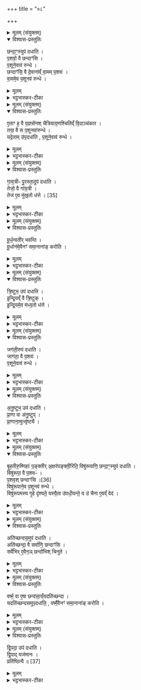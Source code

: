 +++
title = "०८"

+++


<details><summary>मूलम् (संयुक्तम्)</summary>

छन्दा॒ꣳ॒स्युप॑ दधाति प॒शवो॒ वै छन्दाꣳ॑सि प॒शूने॒वाव॑ रुन्द्धे॒ छन्दाꣳ॑सि॒ वै दे॒वाना॑व्ँवा॒मम्प॒शवो॑ वा॒ममे॒व प॒शूनव॑ रुन्द्ध...
</details>

<details open><summary>विश्वास-प्रस्तुतिः</summary>

छन्दा॒ꣳ॒स्युप॑ दधाति ।  
प॒शवो॒ वै छन्दाꣳ॑सि ।  
प॒शूने॒वाव॑ रुन्धे ।   
छन्दाꣳ॑सि॒ वै दे॒वाना॑व्ँ वा॒मम् प॒शवः॑ ।  
वा॒ममे॒व प॒शूनव॑ रुन्धे ।   
</details>

<details><summary>मूलम्</summary>

छन्दा॒ꣳ॒स्युप॑ दधाति ।  
प॒शवो॒ वै छन्दाꣳ॑सि ।  
प॒शूने॒वाव॑ रुन्धे ।   
छन्दाꣳ॑सि॒ वै दे॒वाना॑व्ँ वा॒मम् प॒शवः॑ ।  
वा॒ममे॒व प॒शूनव॑ रुन्धे ।   
</details>

<details><summary>भट्टभास्कर-टीका</summary>

1छन्दांस्युपदधातीत्यादि ॥ छन्दोभिः गायत्र्यादिभिः उपधेया इष्टका छन्दांसि 'अग्निर्मूर्धा' इत्याद्याः तिस्रस्तिस्रो यथाम्नानमेकैकस्यां दिशि । पशवो वा इति । तत्साधनत्वात्ताच्छब्द्यम् । नानारूपत्वाद्वा । छन्दांसि वा इति । देवानां स्वभूतं वामं वननीयं यद्धनं पश्वात्त्मकं तत्खलु छन्दांसि । तस्माच्छन्दसामुपधानेन पश्वात्मकं धनं वाममवरुन्धे ॥
</details>

<details><summary>मूलम् (संयुक्तम्)</summary>

ए॒ताꣳ ह॒ वै य॒ज्ञसे॑नश्चैत्रियाय॒णश्चिति॑व्ँवि॒दाञ्च॑कार॒ तया॒ वै स प॒शूनवा॑रुन्द्ध॒ यदे॒तामु॑प॒दधा॑ति प॒शूने॒वाव॑ रुन्धे ।  
</details>

<details open><summary>विश्वास-प्रस्तुतिः</summary>

ए॒ताꣳ ह॒ वै य॒ज्ञसे॑नश् चैत्रियाय॒णश्चिति॑व्ँ वि॒दाञ्च॑कार ।  
तया॒ वै स प॒शूनवा॑रुन्धे ।  
यदे॒ताम् उ॑प॒दधा॑ति , प॒शूने॒वाव॑ रुन्धे ।  
</details>

<details><summary>मूलम्</summary>

ए॒ताꣳ ह॒ वै य॒ज्ञसे॑नश् चैत्रियाय॒णश्चिति॑व्ँ वि॒दाञ्च॑कार ।  
तया॒ वै स प॒शूनवा॑रुन्धे ।  
यदे॒ताम् उ॑प॒दधा॑ति , प॒शूने॒वाव॑ रुन्धे ।  
</details>

<details><summary>भट्टभास्कर-टीका</summary>

2एतां ह वा इत्यादि ॥ यज्ञसेनो नाम चित्रियायणस्य अपत्यं पुमान् चैत्रियायणः । 'वृद्धस्य च पूजायाम्' इति युवत्वम्, 'यञिञोश्च' इति फक् । नडादिश्चायं द्रष्टव्यः । यद्वा - नडादिषु चित्रशब्दः पठ्यते । तस्माति फक् । छान्दसो यकारोपजनः । स एताः छन्दश्चितिं विदांचकार ज्ञातवान् । 'उपविदजागृभ्यः' इत्याम्प्रत्ययः । विदेरदन्त्विति निपातनाद्गुणाभावः । तयेत्यादि । गतम् ॥
</details>

<details><summary>मूलम् (संयुक्तम्)</summary>

गाय॒त्रीᳶ पु॒रस्ता॒दुप॑ दधाति॒ तेजो॒ वै गा॑य॒त्री तेज॑ ए॒व [35]  
मु॒ख॒तो ध॑त्ते
</details>

<details open><summary>विश्वास-प्रस्तुतिः</summary>

गा॒य॒त्रीᳶ पु॒रस्ता॒दुप॑ दधाति ।  
तेजो॒ वै गा॑य॒त्री ।  
तेज॑ ए॒व मु॑ख॒तो ध॑त्ते । [35]  
</details>

<details><summary>मूलम्</summary>

गा॒य॒त्रीᳶ पु॒रस्ता॒दुप॑ दधाति ।  
तेजो॒ वै गा॑य॒त्री ।  
तेज॑ ए॒व मु॑ख॒तो ध॑त्ते । [35]  
</details>

<details><summary>भट्टभास्कर-टीका</summary>

3गायत्रीरिति ॥ 'अग्निर्मूर्धा' इत्याद्याः । तेजो या इति । तेजोहेतुत्वात् तेजसा सहोत्पन्नत्वात् ॥
</details>

<details><summary>मूलम् (संयुक्तम्)</summary>

मूर्ध॒न्वती॑र्भवन्ति मू॒र्धान॑मे॒वैनꣳ॑ समा॒नाना॑ङ्करोति
</details>

<details open><summary>विश्वास-प्रस्तुतिः</summary>

मू॒र्ध॒न्वती॑र् भवन्ति ।  
मू॒र्धान॑मे॒वैनꣳ॑ समा॒नाना॑ङ् करोति ।  
</details>

<details><summary>मूलम्</summary>

मू॒र्ध॒न्वती॑र् भवन्ति ।  
मू॒र्धान॑मे॒वैनꣳ॑ समा॒नाना॑ङ् करोति ।  
</details>

<details><summary>भट्टभास्कर-टीका</summary>

4मूर्धन्वतीरिति ॥ वयस्यासुमूर्ध्नां मतुब्विधीयते । नैता वयस्याः ; तर्हि 'तद्वानासां' इति न विवक्ष्यते । मूर्धशब्दवत्यो मूर्धन्वत्यः । 'अनो नुट्' 'ह्रस्वनुङ्भ्यां मतुप्' इति मतुप उदात्तत्वम् । पूर्ववत्सवर्णदीर्घत्वम् । ताभिरुपधेया अप्युपचारेण गायत्र्यः मूर्धन्वत्यश्च । मूर्धानं प्रधानमित्यर्थः ॥
</details>

<details><summary>मूलम् (संयुक्तम्)</summary>

त्रि॒ष्टुभ॒ उप॑ दधातीन्द्रि॒यव्ँवै त्रि॒ष्टुगि॑न्द्रि॒यमे॒व म॑ध्य॒तो ध॑त्ते॒
</details>

<details open><summary>विश्वास-प्रस्तुतिः</summary>

त्रि॒ष्टुभ॒ उप॑ दधाति ।  
इ॒न्द्रि॒यव्ँ वै त्रि॒ष्टुक् ।  
इ॒न्द्रि॒यमे॒व म॑ध्य॒तो ध॑त्ते ।  
</details>

<details><summary>मूलम्</summary>

त्रि॒ष्टुभ॒ उप॑ दधाति ।  
इ॒न्द्रि॒यव्ँ वै त्रि॒ष्टुक् ।  
इ॒न्द्रि॒यमे॒व म॑ध्य॒तो ध॑त्ते ।  
</details>

<details><summary>भट्टभास्कर-टीका</summary>

5त्रिष्टुभ इति ॥ 'भुवो यज्ञस्य' इत्याद्या तिस्रो दक्षिणतः । इन्द्रियं वा इति । पूर्ववत्ताच्छब्द्यम् ॥
</details>

<details><summary>मूलम् (संयुक्तम्)</summary>

जग॑ती॒रुप॑ दधाति॒ जाग॑ता॒ वै प॒शवᳶ॑ प॒शूने॒वाव॑ रुन्द्धे
</details>

<details open><summary>विश्वास-प्रस्तुतिः</summary>

जग॑ती॒रुप॑ दधाति ।  
जाग॑ता॒ वै प॒शवः॑ ।  
प॒शूने॒वाव॑ रुन्धे ।  
</details>

<details><summary>मूलम्</summary>

जग॑ती॒रुप॑ दधाति ।  
जाग॑ता॒ वै प॒शवः॑ ।  
प॒शूने॒वाव॑ रुन्धे ।  
</details>

<details><summary>भट्टभास्कर-टीका</summary>

6जगतीरिति ॥ 'जनस्य गोपाः' इत्याद्यास्तिस्रः पश्चात् ॥
</details>

<details><summary>मूलम् (संयुक्तम्)</summary>

ऽनु॒ष्टुभ॒ उप॑ दधाति प्रा॒णा वा अ॑नु॒ष्टुप्प्रा॒णाना॒मुत्सृ॑ष्ट्यै
</details>

<details open><summary>विश्वास-प्रस्तुतिः</summary>

अ॒नु॒ष्टुभ॒ उप॑ दधाति ।  
प्रा॒णा वा अ॑नु॒ष्टुप् ।  
प्रा॒णाना॒मुत्सृ॑ष्ट्यै ।  
</details>

<details><summary>मूलम्</summary>

अ॒नु॒ष्टुभ॒ उप॑ दधाति ।  
प्रा॒णा वा अ॑नु॒ष्टुप् ।  
प्रा॒णाना॒मुत्सृ॑ष्ट्यै ।  
</details>

<details><summary>भट्टभास्कर-टीका</summary>

7अनुष्टुभ इति ॥ 'त्वां चित्रश्रवस्तम' इत्याद्यास्तिस्रः उत्तरतः । प्राणानामुत्सृष्ट्या इति । अनिरोधायेत्यर्थः ॥
</details>

<details><summary>मूलम् (संयुक्तम्)</summary>

बृह॒तीरु॒ष्णिहाः॑ प॒ङ्क्तीर॒क्षर॑पङ्क्ती॒रिति॒ विषु॑रूपाणि॒ छन्दा॒ꣳ॒स्युप॑ दधाति॒ विषु॑रूपा॒ वै प॒शवᳶ॑ प॒शवः॑ [36]  
छन्दाꣳ॑सि॒ विषु॑रूपाने॒व प॒शूनव॑ रुन्द्धे॒ विषु॑रूपमस्य गृ॒हे दृ॑श्यते॒ यस्यै॒ता उ॑पधी॒यन्ते॒ य उ॑ चैना ए॒वव्ँ वेद
</details>

<details open><summary>विश्वास-प्रस्तुतिः</summary>

बृ॒ह॒तीरु॒ष्णिहाः॑ प॒ङ्क्तीर् अ॒क्षर॑पङ्क्ती॒रिति॒ विषु॑रूपाणि॒ छन्दा॒ꣳ॒स्युप॑ दधाति ।  
विषु॑रूपा॒ वै प॒शवᳶ॑ ।  
प॒शव॒श् छन्दाꣳ॑सि ।[36]   
विषु॑रूपाने॒व प॒शूनव॑ रुन्धे ।  
विषु॑रूपमस्य गृ॒हे दृ॑श्यते॒ यस्यै॒ता उ॑पधी॒यन्ते॒ य उ॑ चैना ए॒वव्ँ वेद॑ ।  
</details>

<details><summary>मूलम्</summary>

बृ॒ह॒तीरु॒ष्णिहाः॑ प॒ङ्क्तीर् अ॒क्षर॑पङ्क्ती॒रिति॒ विषु॑रूपाणि॒ छन्दा॒ꣳ॒स्युप॑ दधाति ।  
विषु॑रूपा॒ वै प॒शवᳶ॑ ।  
प॒शव॒श् छन्दाꣳ॑सि ।[36]   
विषु॑रूपाने॒व प॒शूनव॑ रुन्धे ।  
विषु॑रूपमस्य गृ॒हे दृ॑श्यते॒ यस्यै॒ता उ॑पधी॒यन्ते॒ य उ॑ चैना ए॒वव्ँ वेद॑ ।  
</details>

<details><summary>भट्टभास्कर-टीका</summary>

8बृहतीरित्यादि ॥ उक्तमुपधानं सम्प[समानपा]दानां गायत्रीत्रिष्टुप्जगत्यनुष्टुभाम् । बृहतीरुष्णिहाः पङ्क्तीरक्षरपङ्क्तीरित्येतानि विषुरूपाणि विषमरूपतया नानारूपाणि उपदध्यात् । तत्र मध्ये बृहतीस्तिस्र उपदधाति 'एना वः' इत्याद्याः बृहती द्वादशाक्षरा त्रयश्चाष्टाक्षरा इति विषमपादत्वम् । तत्र प्रथमातृतीये पथ्याबृहत्यौ । द्वितीया पुरस्ताद्बृहती चतुरक्षराभिक्रान्ता । अथ पुरस्तादुष्णिहस्तिस्रं उपदधाति 'अग्ने वाजस्य' इत्याद्याः । द्वाम्यामष्टाक्षराभ्यां द्वादशाक्षरेण चैकेनेति विषुरूपत्वम् । (निरोपि परोष्णिहः) । अथ पङ्क्तीस्तिस्रो दक्षिणत उपदधाति 'आ ते अग्ने' इत्याद्याः । सर्वाश्चैताः पङ्क्तयः यथोक्तं 'पथ्या पञ्चभिरष्टाक्षरैः' इति । अत्र पादसङ्ख्याविषमत्वात् विषुरूपत्वम् । अथाष्टाक्षरपङ्क्तीश्चतस्रः पश्चादुपदधाति 'अग्ने तमद्य' इत्याद्याः । ननु यत्र चत्वारः पञ्चकाः द्वौ भूयो वा तामक्षरपङ्क्तिमाहुः यत्र तु पञ्च पञ्चकाः यत्र वा पञ्चपञ्चकाः चतुष्कषट्कौ यत्र वा चत्वारः पञ्चकाः षट्कश्चैकः तां त्रिविधां पदपङ्क्तिमाहुः । अत्र चैतासां पदपङ्क्तित्वं पश्यामः । अत्र ब्रूमः - श्रुतिप्रामाणादक्षरपङ्क्तेः ल- क्षणान्तरं मृग्यम् । स्पष्टं विषुरूपत्वमासाम् । विषुरूपमस्येति । विदुषः फलम् । नारूपं हिरण्यरजतादि अस्य गृहे सर्वदा दृश्यते य एवं विद्वानेता उपदधतीति ॥
</details>

<details><summary>मूलम् (संयुक्तम्)</summary>

अति॑च्छन्दस॒मुप॑ दधा॒त्यति॑च्छन्दा॒ वै सर्वा॑णि॒ छन्दाꣳ॑सि॒ सर्वे॑भिरे॒वैन॒ञ्छन्दो॑भिश्चिनुते॒
</details>

<details open><summary>विश्वास-प्रस्तुतिः</summary>

अति॑च्छन्दस॒मुप॑ दधाति ।  
अति॑च्छन्दा॒ वै सर्वा॑णि॒ छन्दाꣳ॑सि ।  
सर्वे॑भिर् ए॒वैन॒ञ् छन्दो॑भिश् चिनुते ।  
</details>

<details><summary>मूलम्</summary>

अति॑च्छन्दस॒मुप॑ दधाति ।  
अति॑च्छन्दा॒ वै सर्वा॑णि॒ छन्दाꣳ॑सि ।  
सर्वे॑भिर् ए॒वैन॒ञ् छन्दो॑भिश् चिनुते ।  
</details>

<details><summary>भट्टभास्कर-टीका</summary>

9अतिच्छन्दसमित्यादि ॥ उत्तरतो मध्ये वा अतिच्छन्दसमुपदधाति 'अग्निं होतारं' इत्यष्टिं सप्तपदामेकाम् । गायत्र्यादिजगत्यन्तान्यतिछन्दांसि । सर्वाणीति । जगत्यन्तानां सर्वासां तत्रान्तर्भावात् । सर्वेभिरिति । 'बहुलं छन्दसि' इत्यैसभावः ॥
</details>

<details><summary>मूलम् (संयुक्तम्)</summary>

वर्ष्म॒ वा ए॒षा छन्द॑सा॒य्ँयदति॑च्छन्दा॒ यदति॑च्छन्दसमुप॒दधा॑ति॒ वर्ष्मै॒वैनꣳ॑ समा॒नाना॑ङ्करोति
</details>

<details open><summary>विश्वास-प्रस्तुतिः</summary>

वर्ष्म॒ वा ए॒षा छन्द॑सा॒य्ँयदति॑च्छन्दा ।  
यदति॑च्छन्दसमुप॒दधा॑ति॒ , वर्ष्मै॒वैनꣳ॑ समा॒नाना॑ङ् करोति ।  
</details>

<details><summary>मूलम्</summary>

वर्ष्म॒ वा ए॒षा छन्द॑सा॒य्ँयदति॑च्छन्दा ।  
यदति॑च्छन्दसमुप॒दधा॑ति॒ , वर्ष्मै॒वैनꣳ॑ समा॒नाना॑ङ् करोति ।  
</details>

<details><summary>भट्टभास्कर-टीका</summary>

10वर्ष्मेति ॥ उच्छ्रायवत्त्वात्ताच्छब्द्यम् । समानानां मध्ये यजमानमुच्छ्रितं करोति ॥
</details>

<details><summary>मूलम् (संयुक्तम्)</summary>

द्वि॒पदा॒ उप॑ दधाति द्वि॒पाद्यज॑मान॒ᳶ प्रति॑ष्ठित्यै ॥ [37]  
</details>

<details open><summary>विश्वास-प्रस्तुतिः</summary>

द्वि॒पदा॒ उप॑ दधाति ।   
द्वि॒पाद् यज॑मानः ।  
प्रति॑ष्ठित्यै ॥ [37]  
</details>

<details><summary>मूलम्</summary>

द्वि॒पदा॒ उप॑ दधाति ।   
द्वि॒पाद् यज॑मानः ।  
प्रति॑ष्ठित्यै ॥ [37]  
</details>

<details><summary>भट्टभास्कर-टीका</summary>

11द्विपदा इति ॥ मध्ये उत्तरतो वा तिस्रः 'अग्ने त्वं नः' इत्याद्याः । सर्वाश्चैता विराजः विराड्जागतगायत्राभ्यामिति, द्वौ पादौ आसामिति बहुव्रीहौ 'सङ्ख्यासुपूर्वस्य' इति लोपे समासान्ते 'टाबृचि' इति टाप्, 'पादः पत्' इति पद्भावः, 'द्वित्रिभ्यां पद्दन्' इत्यन्तोदात्तत्वम् । द्विपदानामासामुपधानं द्विपदो यजमानस्य प्रतिष्ठित्यै भवतीति । 'उदेतौ च' इति गतेः प्रकृतिस्वरत्वम् ॥

इति पञ्चमे तृतीये अष्टमोनुवाकः ॥  
</details>
